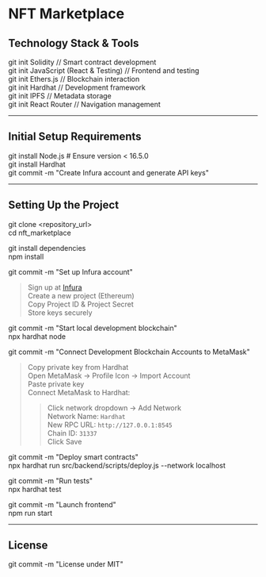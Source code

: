 # NFT Marketplace

## Technology Stack & Tools
git init Solidity  // Smart contract development  
git init JavaScript (React & Testing)  // Frontend and testing  
git init Ethers.js  // Blockchain interaction  
git init Hardhat  // Development framework  
git init IPFS  // Metadata storage  
git init React Router  // Navigation management  

---

## Initial Setup Requirements
git install Node.js  # Ensure version < 16.5.0  
git install Hardhat  
git commit -m "Create Infura account and generate API keys"  

---

## Setting Up the Project  

git clone <repository_url>  
cd nft_marketplace  

git install dependencies  
npm install  

git commit -m "Set up Infura account"  
> Sign up at [Infura](https://infura.io/)  
> Create a new project (Ethereum)  
> Copy Project ID & Project Secret  
> Store keys securely  

git commit -m "Start local development blockchain"  
npx hardhat node  

git commit -m "Connect Development Blockchain Accounts to MetaMask"  
> Copy private key from Hardhat  
> Open MetaMask → Profile Icon → Import Account  
> Paste private key  
> Connect MetaMask to Hardhat:  
>> Click network dropdown → Add Network  
>> Network Name: `Hardhat`  
>> New RPC URL: `http://127.0.0.1:8545`  
>> Chain ID: `31337`  
>> Click Save  

git commit -m "Deploy smart contracts"  
npx hardhat run src/backend/scripts/deploy.js --network localhost  

git commit -m "Run tests"  
npx hardhat test  

git commit -m "Launch frontend"  
npm run start  

---

## License  
git commit -m "License under MIT"  
